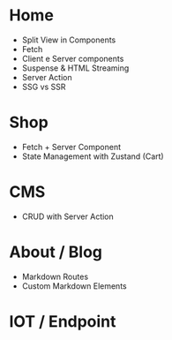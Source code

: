 
# Home

* Split View in Components
* Fetch
* Client e Server components
* Suspense & HTML Streaming
* Server Action 
* SSG vs SSR

# Shop
* Fetch + Server Component
* State Management with Zustand (Cart)

# CMS
* CRUD with Server Action

# About / Blog
* Markdown Routes
* Custom Markdown Elements


# IOT / Endpoint
